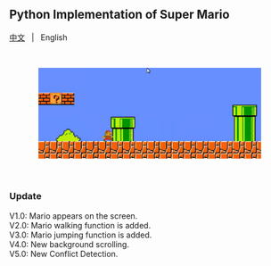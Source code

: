 ## Python Implementation of Super Mario
<p align="left">
    <a href="README_CN.md">中文</a> &nbsp | &nbsp English
</p>
<br>
<p align="center">
    <img src="./.asset/top_logo.png" width="400"/>
<p>
<br>

### Update
V1.0: Mario appears on the screen.<br>
V2.0: Mario walking function is added.<br>
V3.0: Mario jumping function is added.<br>
V4.0: New background scrolling.<br>
V5.0: New Conflict Detection.<br>